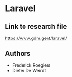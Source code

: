 # Laravel

## Link to research file
<https://www.gdm.gent/laravel/>

## Authors

- Frederick Roegiers
- Dieter De Weirdt


